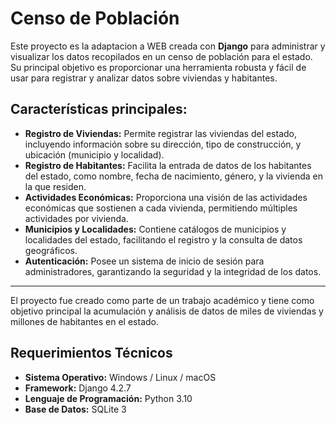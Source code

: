 # Censo de Población
Este proyecto es la adaptacion a WEB creada con **Django** para administrar y visualizar los datos recopilados en un censo de población para el estado. Su principal objetivo es proporcionar una herramienta robusta y fácil de usar para registrar y analizar datos sobre viviendas y habitantes.

## Características principales:
- **Registro de Viviendas:** Permite registrar las viviendas del estado, incluyendo información sobre su dirección, tipo de construcción, y ubicación (municipio y localidad).
- **Registro de Habitantes:** Facilita la entrada de datos de los habitantes del estado, como nombre, fecha de nacimiento, género, y la vivienda en la que residen.
- **Actividades Económicas:** Proporciona una visión de las actividades económicas que sostienen a cada vivienda, permitiendo múltiples actividades por vivienda.
- **Municipios y Localidades:** Contiene catálogos de municipios y localidades del estado, facilitando el registro y la consulta de datos geográficos.
- **Autenticación:** Posee un sistema de inicio de sesión para administradores, garantizando la seguridad y la integridad de los datos.

------------
El proyecto fue creado como parte de un trabajo académico y tiene como objetivo principal la acumulación y análisis de datos de miles de viviendas y millones de habitantes en el estado.


## Requerimientos Técnicos
- **Sistema Operativo:** Windows / Linux / macOS
- **Framework:** Django 4.2.7
- **Lenguaje de Programación:** Python 3.10
- **Base de Datos:** SQLite 3

